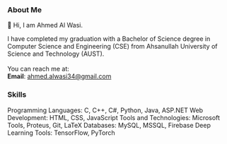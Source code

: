 ### About Me

👋 Hi, I am Ahmed Al Wasi.

I have completed my graduation with a Bachelor of Science degree in Computer Science and Engineering (CSE) from Ahsanullah University of Science and Technology (AUST). 
<br>
<br>
You can reach me at: <br>
**Email**: ahmed.alwasi34@gmail.com

### Skills
Programming Languages: C, C++, C#, Python, Java, ASP.NET
Web Development: HTML, CSS, JavaScript
Tools and Technologies: Microsoft Tools, Proteus, Git, LaTeX
Databases: MySQL, MSSQL, Firebase
Deep Learning Tools: TensorFlow, PyTorch

